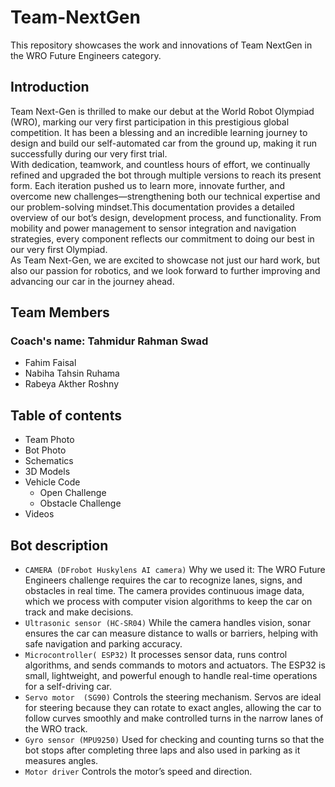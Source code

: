 # Team-NextGen
This repository showcases the work and innovations of Team NextGen in the WRO Future Engineers category.
## Introduction
Team Next-Gen is thrilled to make our debut at the World Robot Olympiad (WRO), marking our very first participation in this prestigious global competition. It has been a blessing and an incredible learning journey to design and build our self-automated car from the ground up, making it run successfully during our very first trial.  
With dedication, teamwork, and countless hours of effort, we continually refined and upgraded the bot through multiple versions to reach its present form. Each iteration pushed us to learn more, innovate further, and overcome new challenges—strengthening both our technical expertise and our problem-solving mindset.This documentation provides a detailed overview of our bot’s design, development process, and functionality. From mobility and power management to sensor integration and navigation strategies, every component reflects our commitment to doing our best in our very first Olympiad.  
As Team Next-Gen, we are excited to showcase not just our hard work, but also our passion for robotics, and we look forward to further improving and advancing our car in the journey ahead.

## Team Members
### Coach's name: Tahmidur Rahman Swad 
- Fahim Faisal  
- Nabiha Tahsin Ruhama  
- Rabeya Akther Roshny  

## Table of contents 
- Team Photo  
- Bot Photo  
- Schematics  
- 3D Models  
- Vehicle Code  
  - Open Challenge   
  - Obstacle Challenge  
- Videos  
## Bot description 
* `CAMERA (DFrobot Huskylens AI camera)`    Why we used it: The WRO Future Engineers challenge requires the car to recognize lanes, signs, and obstacles in real time. The camera provides continuous image data, which we process with computer vision algorithms to keep the car on track and make decisions.
* `Ultrasonic sensor (HC-SR04)`   While the camera handles vision, sonar ensures the car can measure distance to walls or barriers, helping with safe navigation and parking accuracy.
* `Microcontroller( ESP32)`    It processes sensor data, runs control algorithms, and sends commands to motors and actuators. The ESP32 is small, lightweight, and powerful enough to handle real-time operations for a self-driving car.
* `Servo motor  (SG90)`     Controls the steering mechanism. Servos are ideal for steering because they can rotate to exact angles, allowing the car to follow curves smoothly and make controlled turns in the narrow lanes of the WRO track.
* `Gyro sensor (MPU9250)`   Used for checking and counting turns so that the bot stops after completing three laps and also used in parking as it measures angles.
* `Motor driver`   Controls the motor’s speed and direction.
